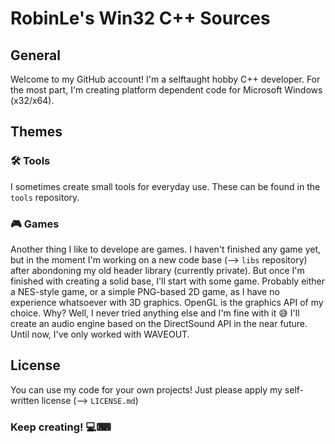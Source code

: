 # RobinLe's Win32 C++ Sources
## General
Welcome to my GitHub account! I'm a selftaught hobby C++ developer. For the most part, I'm creating platform dependent code for Microsoft Windows (x32/x64).



## Themes

### 🛠 Tools
I sometimes create small tools for everyday use. These can be found in the `tools` repository.

### 🎮 Games
Another thing I like to develope are games. I haven't finished any game yet, but in the moment I'm working on a new code base (--> `libs` repository) after abondoning my old header library (currently private). But once I'm finished with creating a solid base, I'll start with some game. Probably either a NES-style game, or a simple PNG-based 2D game, as I have no experience whatsoever with 3D graphics.
OpenGL is the graphics API of my choice. Why? Well, I never tried anything else and I'm fine with it 😅
I'll create an audio engine based on the DirectSound API in the near future. Until now, I've only worked with WAVEOUT.



## License
You can use my code for your own projects! Just please apply my self-written license (--> `LICENSE.md`)


### Keep creating! 💻⌨


<!--
**RobinLe1402/RobinLe1402** is a ✨ _special_ ✨ repository because its `README.md` (this file) appears on your GitHub profile.

Here are some ideas to get you started:

- 🔭 I’m currently working on ...
- 🌱 I’m currently learning ...
- 👯 I’m looking to collaborate on ...
- 🤔 I’m looking for help with ...
- 💬 Ask me about ...
- 📫 How to reach me: ...
- 😄 Pronouns: ...
- ⚡ Fun fact: ...
-->
